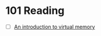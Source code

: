 # 101 Reading

- [ ] [An introduction to virtual memory](https://www.internalpointers.com/post/introduction-virtual-memory)
